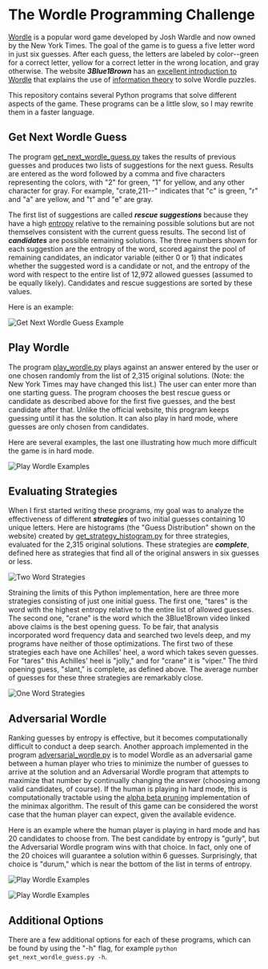 # The Wordle Programming Challenge #

[Wordle](https://www.nytimes.com/games/wordle/index.html) is a popular word game developed by Josh Wardle and now owned by the New York Times. The goal of the game is to guess a five letter word in just six guesses. After each guess, the letters are labeled by color--green for a correct letter, yellow for a correct letter in the wrong location, and gray otherwise. The website ***3Blue1Brown*** has an [excellent introduction to Wordle](https://www.3blue1brown.com/lessons/wordle) that explains the use of [information theory](https://en.wikipedia.org/wiki/Information_theory) to solve Wordle puzzles.

This repository contains several Python programs that solve different aspects of the game. These programs can be a little slow, so I may rewrite them in a faster language.

## Get Next Wordle Guess ##

The program [get_next_wordle_guess.py](get_next_wordle_guess.py) takes the results of previous guesses and produces two lists of suggestions for the next guess. Results are entered as the word followed by a comma and five characters representing the colors, with "2" for green, "1" for yellow, and any other character for gray. For example, "crate,211--" indicates that "c" is green, "r" and "a" are yellow, and "t" and "e" are gray. 

The first list of suggestions are called ***rescue suggestions*** because they have a high [entropy](https://en.wikipedia.org/wiki/Entropy_(information_theory)) relative to the remaining possible solutions but are not themselves consistent with the current guess results. The second list of ***candidates*** are possible remaining solutions. The three numbers shown for each suggestion are the entropy of the word, scored against the pool of remaining candidates, an indicator variable (either 0 or 1) that indicates whether the suggested word is a candidate or not, and the entropy of the word with respect to the entire list of 12,972 allowed guesses (assumed to be equally likely). Candidates and rescue suggestions are sorted by these values.

Here is an example:

![Get Next Wordle Guess Example](https://github.com/tedlf/wordle-utils/blob/main/images/get_next.png)

## Play Wordle ##

The program [play_wordle.py](play_wordle.py) plays against an answer entered by the user or one chosen randomly from the list of 2,315 original solutions. (Note: the New York Times may have changed this list.) The user can enter more than one starting guess. The program chooses the best rescue guess or candidate as described above for the first five guesses, and the best candidate after that. Unlike the official website, this program keeps guessing until it has the solution. It can also play in hard mode, where guesses are only chosen from candidates.

Here are several examples, the last one illustrating how much more difficult the game is in hard mode.

![Play Wordle Examples](https://github.com/tedlf/wordle-utils/blob/main/images/play.png)

## Evaluating Strategies ##

When I first started writing these programs, my goal was to analyze the effectiveness of different ***strategies*** of two initial guesses containing 10 unique letters. Here are histograms (the "Guess Distribution" shown on the website) created by [get_strategy_histogram.py](get_strategy_histogram.py) for three strategies, evaluated for the 2,315 original solutions. These strategies are ***complete***, defined here as strategies that find all of the original answers in six guesses or less.

![Two Word Strategies](https://github.com/tedlf/wordle-utils/blob/main/images/strategies2.png)

Straining the limits of this Python implementation, here are three more strategies consisting of just one initial guess. The first one, "tares" is the word with the highest entropy relative to the entire list of allowed guesses. The second one, "crane" is the word which the 3Blue1Brown video linked above claims is the best opening guess. To be fair, that analysis incorporated word frequency data and searched two levels deep, and my programs have neither of those optimizations. The first two of these strategies each have one Achilles' heel, a word which takes seven guesses. For "tares" this Achilles' heel is "jolly," and for "crane" it is "viper." The third opening guess, "slant," is complete, as defined above. The average number of guesses for these three strategies are remarkably close.

![One Word Strategies](https://github.com/tedlf/wordle-utils/blob/main/images/strategies1.png)

## Adversarial Wordle ##

Ranking guesses by entropy is effective, but it becomes computationally difficult to conduct a deep search. Another approach implemented in the program [adversarial_wordle.py](adversarial_wordle.py) is to model Wordle as an adversarial game between a human player who tries to minimize the number of guesses to arrive at the solution and an Adversarial Wordle program that attempts to maximize that number by continually changing the answer (choosing among valid candidates, of course). If the human is playing in hard mode, this is computationally tractable using the [alpha beta pruning](https://en.wikipedia.org/wiki/Alpha–beta_pruning) implementation of the minimax algorithm. The result of this game can be considered the worst case that the human player can expect, given the available evidence.

Here is an example where the human player is playing in hard mode and has 20 candidates to choose from. The best candidate by entropy is "gurly", but the Adversarial Wordle program wins with that choice. In fact, only one of the 20 choices will guarantee a solution within 6 guesses. Surprisingly, that choice is "durum," which is near the bottom of the list in terms of entropy.

![Play Wordle Examples](https://github.com/tedlf/wordle-utils/blob/main/images/adversarial_setup.png)

![Play Wordle Examples](https://github.com/tedlf/wordle-utils/blob/main/images/adversarial_solution.png)

## Additional Options ##

There are a few additional options for each of these programs, which can be found by using the "-h" flag, for example `python get_next_wordle_guess.py -h`. 
